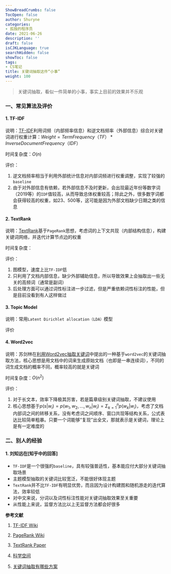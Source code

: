 ```yaml
---
ShowBreadCrumbs: false
TocOpen: false
author: Shuryne
categories:
- 孤独的程序员
date: 2021-06-26
description: ''
draft: false
isCJKLanguage: true
searchHidden: false
showToc: false
tags:
- CS笔记
title: 关键词抽取这件“小事”
weight: 100
---
```


> 关键词抽取，看似一件简单的小事，事实上目前的效果并不乐观

<!--more-->



### 一、常见算法及评价

#### 1. TF-IDF

说明：[TF-IDF][1]利用词频（内部频率信息）和逆文档频率（外部信息）综合对关键词进行权重计算：$Weight = Term Frequency（TF）*Inverse Document Frequency（IDF）$

时间复杂度：$O(n)$

评价：

1. 逆文档频率相当于利用外部统计信息对内部词频进行权重调整，实现了较强的`baseline`
2. 由于对外部信息有依赖，若外部信息不及时更新，会出现最近年份等数字词（2019等）的`IDF`值较高，从而导致总体权重较高；除此之外，很多数字词都会获得较高的权重，如23、500等，这可能是因为外部文档缺少日期之类的信息



#### 2. TextRank

说明：[TextRank][2]基于`PageRank`思想，考虑词的上下文共现（内部结构信息），构建关键词网络，并迭代计算节点边的权重

时间复杂度：

评价：

1. 图模型，速度上比`TF-IDF`低
2. 只利用了文档内部信息，缺少外部辅助信息，所以导致效果上会抽取出一些无关的高频词（通常是副词）
3. 后处理方面可以通过词性标注进一步过滤，但是严重依赖词性标注的性能，但是目前没看到有人这样做过



#### 3. Topic Model

说明：常用`Latent Dirichlet allocation（LDA）`模型

评价



####  4. Word2vec

说明：苏剑林在[利用Word2vec抽取关键词][3]中提出的一种基于`word2vec`的关键词抽取方法，核心思想是用文档中的词来生成原始文档（也即是一串连续词），不同的词生成文档的概率不同，概率较高的就是关键词

时间复杂度：$O(n^2)$

评价：

1. 对于长文本，效率下降极其厉害，若是篇章级别关键词抽取，不建议使用
2. 核心思想基于$p(s|w_i)=p(w_1,w_2,...,w_n|w_i)=\Sigma_{k=1}^{n}p(w_k|w_i)$，考虑了文档内部词之间的转移关系，没有考虑词之间顺序、窗口共现等结构关系，公式表达比较简单粗暴。只要一个词能够“复现”出全文，那就表示是关键词，理论上是有一定难度的



### 二、别人的经验

#### 1. 刘知远在[知乎中的回答]

* `TF-IDF`是一个很强的`baseline`，具有较强普适性，基本能应付大部分关键词抽取场景
* 主题模型抽取的关键词比较宽泛，不能很好体现主题
* `TextRank`并不比`TF-IDF`有明显优势，而且因为设计构建图和随机游走的迭代算法，效率较低
* 对中文来说，分词以及词性标注性能对关键词抽取效果至关重要
* 从性能上来说，监督方法比以上无监督方法都会好很多



**参考文献**

1. [TF-IDF Wiki][1]
2. [PageRank Wiki][4]

2. [TextRank Paper][2]

3. [科学空间][3]

4. [关键词抽取有哪些方案][5]



[1]: https://en.wikipedia.org/wiki/Tf–idf
[2]: https://www.aclweb.org/anthology/W04-3252.pdf "TextRank: Bringing Order into Text"
[3]: https://kexue.fm/archives/4316 "苏剑林-科学空间"
[4]: https://zh.wikipedia.org/wiki/PageRank
[5]: https://www.zhihu.com/question/21104071